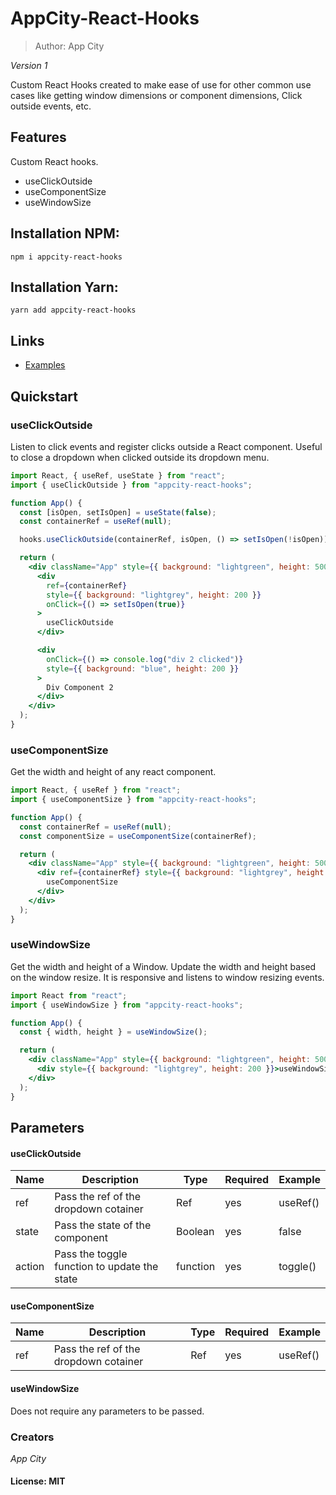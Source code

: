 # AppCity-React-Hooks

> Author: App City

_Version 1_

Custom React Hooks created to make ease of use for other common use cases like getting window dimensions or component dimensions, Click outside events, etc.

## Features

Custom React hooks.

- useClickOutside
- useComponentSize
- useWindowSize

## Installation NPM:

    npm i appcity-react-hooks

## Installation Yarn:

    yarn add appcity-react-hooks

## Links

- [Examples](https://github.com/AppCity/AppCity-React-Hooks/blob/master/example/Example.js)

## Quickstart

### useClickOutside

Listen to click events and register clicks outside a React component. Useful to close a dropdown when clicked outside its dropdown menu.

```jsx
import React, { useRef, useState } from "react";
import { useClickOutside } from "appcity-react-hooks";

function App() {
  const [isOpen, setIsOpen] = useState(false);
  const containerRef = useRef(null);

  hooks.useClickOutside(containerRef, isOpen, () => setIsOpen(!isOpen));

  return (
    <div className="App" style={{ background: "lightgreen", height: 500 }}>
      <div
        ref={containerRef}
        style={{ background: "lightgrey", height: 200 }}
        onClick={() => setIsOpen(true)}
      >
        useClickOutside
      </div>

      <div
        onClick={() => console.log("div 2 clicked")}
        style={{ background: "blue", height: 200 }}
      >
        Div Component 2
      </div>
    </div>
  );
}
```

### useComponentSize

Get the width and height of any react component.

```jsx
import React, { useRef } from "react";
import { useComponentSize } from "appcity-react-hooks";

function App() {
  const containerRef = useRef(null);
  const componentSize = useComponentSize(containerRef);

  return (
    <div className="App" style={{ background: "lightgreen", height: 500 }}>
      <div ref={containerRef} style={{ background: "lightgrey", height: 200 }}>
        useComponentSize
      </div>
    </div>
  );
}
```

### useWindowSize

Get the width and height of a Window. Update the width and height based on the window resize. It is responsive and listens to window resizing events.

```jsx
import React from "react";
import { useWindowSize } from "appcity-react-hooks";

function App() {
  const { width, height } = useWindowSize();

  return (
    <div className="App" style={{ background: "lightgreen", height: 500 }}>
      <div style={{ background: "lightgrey", height: 200 }}>useWindowSize</div>
    </div>
  );
}
```

## Parameters

#### useClickOutside

| Name   | Description                                  | Type     | Required | Example  |
| ------ | -------------------------------------------- | -------- | -------- | -------- |
| ref    | Pass the ref of the dropdown cotainer        | Ref      | yes      | useRef() |
| state  | Pass the state of the component              | Boolean  | yes      | false    |
| action | Pass the toggle function to update the state | function | yes      | toggle() |

#### useComponentSize

| Name | Description                           | Type | Required | Example  |
| ---- | ------------------------------------- | ---- | -------- | -------- |
| ref  | Pass the ref of the dropdown cotainer | Ref  | yes      | useRef() |

#### useWindowSize

Does not require any parameters to be passed.

### Creators

_App City_

#### License: MIT
